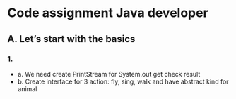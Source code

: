# Code assignment Java developer
## A. Let’s start with the basics
### 1.
- a. We need create PrintStream for System.out get check result
- b. Create interface for 3 action: fly, sing, walk and have abstract kind for animal
